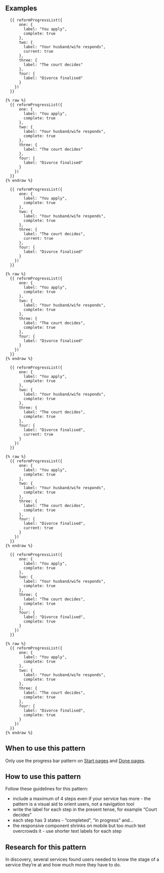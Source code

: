 ## Examples

```example
  {{ reformProgressList({
      one: {
        label: "You apply",
        complete: true
      },
      two: {
        label: "Your husband/wife responds",
        current: true
      },
      three: {
        label: "The court decides"
      },
      four: {
        label: "Divorce finalised"
      }
    })
  }}
```

```nunjucks
{% raw %}
  {{ reformProgressList({
      one: {
        label: "You apply",
        complete: true
      },
      two: {
        label: "Your husband/wife responds",
        complete: true
      },
      three: {
        label: "The court decides"
      },
      four: {
        label: "Divorce finalised"
      }
    })
  }}
{% endraw %}
```

```example
  {{ reformProgressList({
      one: {
        label: "You apply",
        complete: true
      },
      two: {
        label: "Your husband/wife responds",
        complete: true
      },
      three: {
        label: "The court decides",
        current: true
      },
      four: {
        label: "Divorce finalised"
      }
    })
  }}
```

```nunjucks
{% raw %}
  {{ reformProgressList({
      one: {
        label: "You apply",
        complete: true
      },
      two: {
        label: "Your husband/wife responds",
        complete: true
      },
      three: {
        label: "The court decides",
        complete: true
      },
      four: {
        label: "Divorce finalised"
      }
    })
  }}
{% endraw %}
```

```example
  {{ reformProgressList({
      one: {
        label: "You apply",
        complete: true
      },
      two: {
        label: "Your husband/wife responds",
        complete: true
      },
      three: {
        label: "The court decides",
        complete: true
      },
      four: {
        label: "Divorce finalised",
        current: true
      }
    })
  }}
```

```nunjucks
{% raw %}
  {{ reformProgressList({
      one: {
        label: "You apply",
        complete: true
      },
      two: {
        label: "Your husband/wife responds",
        complete: true
      },
      three: {
        label: "The court decides",
        complete: true
      },
      four: {
        label: "Divorce finalised",
        current: true
      }
    })
  }}
{% endraw %}
```

```example
  {{ reformProgressList({
      one: {
        label: "You apply",
        complete: true
      },
      two: {
        label: "Your husband/wife responds",
        complete: true
      },
      three: {
        label: "The court decides",
        complete: true
      },
      four: {
        label: "Divorce finalised",
        complete: true
      }
    })
  }}
```

```nunjucks
{% raw %}
  {{ reformProgressList({
      one: {
        label: "You apply",
        complete: true
      },
      two: {
        label: "Your husband/wife responds",
        complete: true
      },
      three: {
        label: "The court decides",
        complete: true
      },
      four: {
        label: "Divorce finalised",
        complete: true
      }
    })
  }}
{% endraw %}
```

## When to use this pattern

Only use the progress bar pattern on [Start pages](https://divorce-prototype.herokuapp.com/start) and [Done pages](https://divorce-prototype.herokuapp.com/done).

## How to use this pattern

Follow these guidelines for this pattern:

* include a maximum of 4 steps even if your service has more - the pattern is a visual aid to orient users, not a navigation tool
* write the label for each step in the present tense, for example “Court decides”
* each step has 3 states - “completed”, “in progress” and...
* the responsive component shrinks on mobile but too much text overcrowds it - use shorter text labels for each step

## Research for this pattern

In discovery, several services found users needed to know the stage of a service they’re at and how much more they have to do.